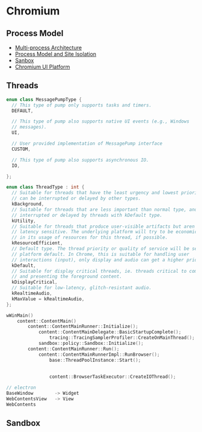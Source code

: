 # Chromium

## Process Model

- [Multi-process Architecture](https://www.chromium.org/developers/design-documents/multi-process-architecture/)
- [Process Model and Site Isolation](https://chromium.googlesource.com/chromium/src/+/main/docs/process_model_and_site_isolation.md)
- [Sanbox](https://chromium.googlesource.com/chromium/src/+/HEAD/docs/design/sandbox.md)
- [Chromium UI Platform](https://chromium.googlesource.com/chromium/src.git/+/HEAD/docs/ui/index.md)

## Threads

```cpp
enum class MessagePumpType {
  // This type of pump only supports tasks and timers.
  DEFAULT,

  // This type of pump also supports native UI events (e.g., Windows
  // messages).
  UI,

  // User provided implementation of MessagePump interface
  CUSTOM,

  // This type of pump also supports asynchronous IO.
  IO,

};

enum class ThreadType : int {
  // Suitable for threads that have the least urgency and lowest priority, and
  // can be interrupted or delayed by other types.
  kBackground,
  // Suitable for threads that are less important than normal type, and can be
  // interrupted or delayed by threads with kDefault type.
  kUtility,
  // Suitable for threads that produce user-visible artifacts but aren't
  // latency sensitive. The underlying platform will try to be economic
  // in its usage of resources for this thread, if possible.
  kResourceEfficient,
  // Default type. The thread priority or quality of service will be set to
  // platform default. In Chrome, this is suitable for handling user
  // interactions (input), only display and audio can get a higher priority.
  kDefault,
  // Suitable for display critical threads, ie. threads critical to compositing
  // and presenting the foreground content.
  kDisplayCritical,
  // Suitable for low-latency, glitch-resistant audio.
  kRealtimeAudio,
  kMaxValue = kRealtimeAudio,
};
```

```cpp
wWinMain()
    content::ContentMain()
        content::ContentMainRunner::Initialize();
            content::ContentMainDelegate::BasicStartupComplete();
                tracing::TracingSamplerProfiler::CreateOnMainThread();  // LoaderLockSampler 线程，负责周期性检测 DllMain 锁
            sandbox::policy::Sandbox::Initialize();                     // BrokerEvent 线程，负责监听 Job 对象
        content::ContentMainRunner::Run();
            content::ContentMainRunnerImpl::RunBrowser();
                base::ThreadPoolInstance::Start();                      // ThreadPoolServiceThread 线程，负责转发异步事件到目标线程
                                                                        // ThreadPoolForegroundWorker 线程（若干）
                                                                        // ThreadPoolBackgroundWorker 线程（若干）
                content::BrowserTaskExecutor::CreateIOThread();         // Chrome_IOThread 线程，负责异步 IO
```

```cpp
// electron
BaseWindow        -> Widget
WebContentsView   -> View
WebContents

```

## Sandbox
